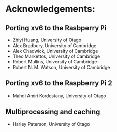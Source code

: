 # Acknowledgements:

## Porting xv6 to the Rasbperry Pi
* Zhiyi Huang, University of Otago
* Alex Bradbury, University of Cambridge
* Alex Chadwick, University of Cambridge
* Theo Markettos, University of Cambridge
* Robert Mullins, University of Cambridge
* Robert N. M. Watson, University of Cambridge

## Porting xv6 to the Raspberry Pi 2
* Mahdi Amiri Kordestany, University of Otago

## Multiprocessing and caching
* Harley Paterson, University of Otago
